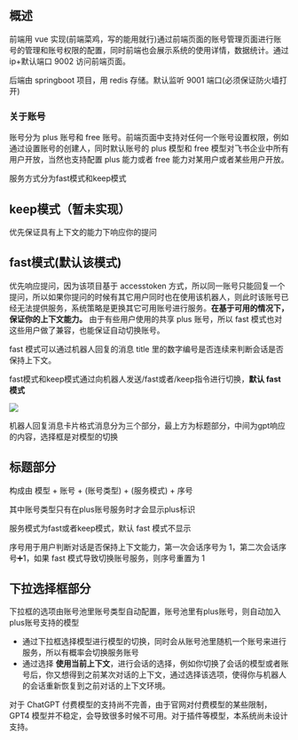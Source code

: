 ## 概述

前端用 vue 实现(前端菜鸡，写的能用就行)通过前端页面的账号管理页面进行账号的管理和账号权限的配置，同时前端也会展示系统的使用详情，数据统计。通过 ip+默认端口 9002 访问前端页面。

后端由 springboot 项目，用 redis 存储。默认监听 9001 端口(必须保证防火墙打开)

### 关于账号

账号分为 plus 账号和 free 账号。前端页面中支持对任何一个账号设置权限，例如通过设置账号的创建人，同时默认账号的 plus 模型和 free 模型对飞书企业中所有用户开放，当然也支持配置 plus 能力或者 free 能力对某用户或者某些用户开放。

服务方式分为fast模式和keep模式

## keep模式（暂未实现）

 优先保证具有上下文的能力下响应你的提问

## fast模式(默认该模式)

优先响应提问，因为该项目基于 accesstoken 方式，所以同一账号只能回复一个提问，所以如果你提问的时候有其它用户同时也在使用该机器人，则此时该账号已经无法提供服务，系统策略是更换其它可用账号进行服务。**在基于可用的情况下，保证你的上下文能力。**  由于有些用户使用的共享 plus 账号，所以 fast 模式也对这些用户做了兼容，也能保证自动切换账号。

fast 模式可以通过机器人回复的消息 title 里的数字编号是否连续来判断会话是否保持上下文。

fast模式和keep模式通过向机器人发送/fast或者/keep指令进行切换，**默认 fast 模式**

![](https://tc.mustache.top/picGo/202308161822496.png)

机器人回复消息卡片格式消息分为三个部分，最上方为标题部分，中间为gpt响应的内容，选择框是对模型的切换

## 标题部分

构成由 模型 + 账号 + (账号类型) + (服务模式) + 序号

其中账号类型只有在plus账号服务时才会显示plus标识

服务模式为fast或者keep模式，默认 fast 模式不显示

序号用于用户判断对话是否保持上下文能力，第一次会话序号为 1，第二次会话序号➕1，如果 fast 模式导致切换账号服务，则序号重置为 1

## 下拉选择框部分

 下拉框的选项由账号池里账号类型自动配置，账号池里有plus账号，则自动加入plus账号支持的模型

* 通过下拉框选择模型进行模型的切换，同时会从账号池里随机一个账号来进行服务，所以有概率会切换服务账号
* 通过选择 **使用当前上下文**，进行会话的选择，例如你切换了会话的模型或者账号后，你又想得到之前某次对话的上下文，通过选择该选项，使得你与机器人的会话重新恢复到之前对话的上下文环境。

对于 ChatGPT 付费模型的支持尚不完善，由于官网对付费模型的某些限制，GPT4 模型并不稳定，会导致很多时候不可用。对于插件等模型，本系统尚未设计支持。
